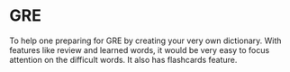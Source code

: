 # GRE
To help one preparing for GRE by creating your very own dictionary. With features like review and learned words, it would be very easy to focus attention on the difficult words. It also has flashcards feature.
